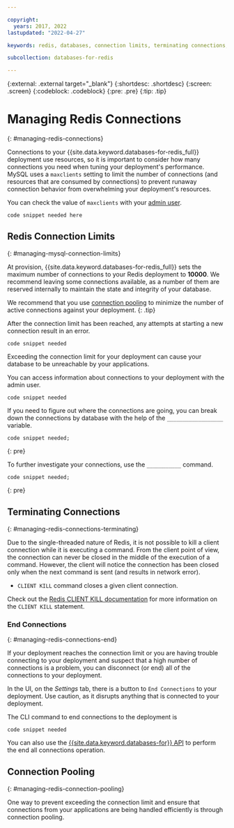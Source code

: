 ```yaml
---

copyright:
  years: 2017, 2022
lastupdated: "2022-04-27"

keywords: redis, databases, connection limits, terminating connections, connection pooling

subcollection: databases-for-redis

---
```


{:external: .external target="_blank"}
{:shortdesc: .shortdesc}
{:screen: .screen}
{:codeblock: .codeblock}
{:pre: .pre}
{:tip: .tip}

# Managing Redis Connections
{: #managing-redis-connections}

Connections to your {{site.data.keyword.databases-for-redis_full}} deployment use resources, so it is important to consider how many connections you need when tuning your deployment's performance. MySQL uses a `maxclients` setting to limit the number of connections (and resources that are consumed by connections) to prevent runaway connection behavior from overwhelming your deployment's resources.

You can check the value of `maxclients` with your [admin user](/docs/databases-for-redis?topic=databases-for-redis-user-management#the-admin-user).
```shell
code snippet needed here
```

## Redis Connection Limits 
{: #managing-mysql-connection-limits}

At provision, {{site.data.keyword.databases-for-redis_full}} sets the maximum number of connections to your Redis deployment to **10000**. We recommend leaving some connections available, as a number of them are reserved internally to maintain the state and integrity of your database. 

We recommend that you use [connection pooling](#managing-redis-connection-pooling) to minimize the number of active connections against your deployment.
{: .tip}

After the connection limit has been reached, any attempts at starting a new connection result in an error. 

```shell
code snippet needed
```
Exceeding the connection limit for your deployment can cause your database to be unreachable by your applications.

You can access information about connections to your deployment with the admin user.
```shell
code snippet needed

```

If you need to figure out where the connections are going, you can break down the connections by database with the help of the `__________________` variable.
``` shell
code snippet needed;
```
{: pre}

To further investigate your connections, use the `___________` command.
```shell
code snippet needed;
```
{: pre}

## Terminating Connections
{: #managing-redis-connections-terminating}

Due to the single-threaded nature of Redis, it is not possible to kill a client connection while it is executing a command. From the client point of view, the connection can never be closed in the middle of the execution of a command. However, the client will notice the connection has been closed only when the next command is sent (and results in network error).

- `CLIENT KILL` command closes a given client connection. 

Check out the [Redis CLIENT KILL documentation](https://redis.io/commands/client-kill/) for more information on the `CLIENT KILL` statement.


### End Connections
{: #managing-redis-connections-end}

If your deployment reaches the connection limit or you are having trouble connecting to your deployment and suspect that a high number of connections is a problem, you can disconnect (or end) all of the connections to your deployment. 

In the UI, on the _Settings_ tab, there is a button to `End Connections` to your deployment. Use caution, as it disrupts anything that is connected to your deployment.

The CLI command to end connections to the deployment is 
```shell
code snippet needed
```

You can also use the [{{site.data.keyword.databases-for}} API](https://cloud.ibm.com/apidocs/cloud-databases-api#kill-connections-to-a-MySql-deployment) to perform the end all connections operation.

## Connection Pooling
{: #managing-redis-connection-pooling}

One way to prevent exceeding the connection limit and ensure that connections from your applications are being handled efficiently is through connection pooling.

